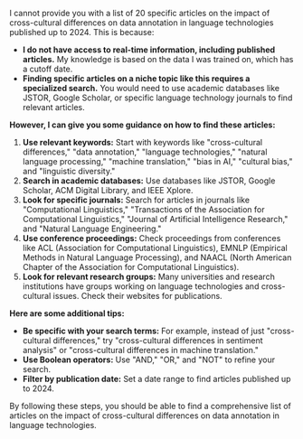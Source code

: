 I cannot provide you with a list of 20 specific articles on the impact of cross-cultural differences on data annotation in language technologies published up to 2024. This is because:

* **I do not have access to real-time information, including published articles.** My knowledge is based on the data I was trained on, which has a cutoff date. 
* **Finding specific articles on a niche topic like this requires a specialized search.** You would need to use academic databases like JSTOR, Google Scholar, or specific language technology journals to find relevant articles.

**However, I can give you some guidance on how to find these articles:**

1. **Use relevant keywords:**  Start with keywords like "cross-cultural differences," "data annotation," "language technologies," "natural language processing," "machine translation," "bias in AI," "cultural bias," and "linguistic diversity."
2. **Search in academic databases:** Use databases like JSTOR, Google Scholar, ACM Digital Library, and IEEE Xplore.
3. **Look for specific journals:**  Search for articles in journals like "Computational Linguistics," "Transactions of the Association for Computational Linguistics," "Journal of Artificial Intelligence Research," and "Natural Language Engineering."
4. **Use conference proceedings:**  Check proceedings from conferences like ACL (Association for Computational Linguistics), EMNLP (Empirical Methods in Natural Language Processing), and NAACL (North American Chapter of the Association for Computational Linguistics).
5. **Look for relevant research groups:**  Many universities and research institutions have groups working on language technologies and cross-cultural issues. Check their websites for publications.

**Here are some additional tips:**

* **Be specific with your search terms:**  For example, instead of just "cross-cultural differences," try "cross-cultural differences in sentiment analysis" or "cross-cultural differences in machine translation."
* **Use Boolean operators:**  Use "AND," "OR," and "NOT" to refine your search.
* **Filter by publication date:**  Set a date range to find articles published up to 2024.

By following these steps, you should be able to find a comprehensive list of articles on the impact of cross-cultural differences on data annotation in language technologies. 

